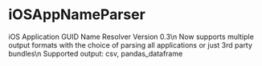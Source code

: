 # iOSAppNameParser
iOS Application GUID Name Resolver
Version 0.3\n
Now supports multiple output formats with the choice of parsing all applications or just 3rd party bundles\n
Supported output: csv, pandas_dataframe
